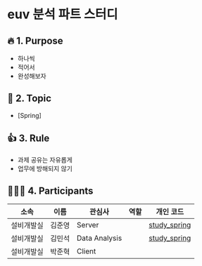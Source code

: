 # euv 분석 파트 스터디

## :fire: 1. Purpose
- 하나씩
- 적어서
- 완성해보자

## :green_book: 2. Topic
- [Spring]

## 👍 3. Rule
- 과제 공유는 자유롭게
- 업무에 방해되지 않기

## 🧑‍🤝‍🧑 4. Participants
|소속|이름|관심사|역할|개인 코드|
|------|---|---|---|---|
|설비개발실|김준영|Server||[study_spring](https://github.com/jyaquinas/webservice-springboot)|
|설비개발실|김민석|Data Analysis||[study_spring](https://github.com/dheldh77/study_spring)|
|설비개발실|박준혁|Client|||
